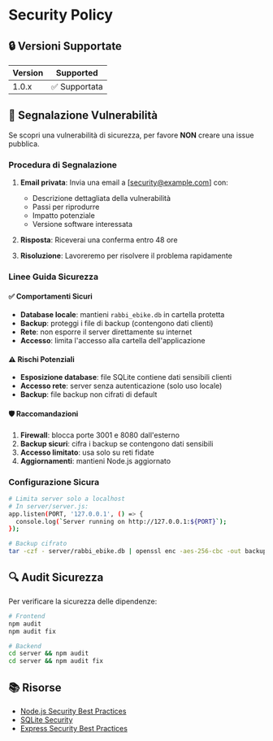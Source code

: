 # Security Policy

## 🔒 Versioni Supportate

| Version | Supported          |
| ------- | ------------------ |
| 1.0.x   | ✅ Supportata      |

## 🚨 Segnalazione Vulnerabilità

Se scopri una vulnerabilità di sicurezza, per favore **NON** creare una issue pubblica.

### Procedura di Segnalazione

1. **Email privata**: Invia una email a [security@example.com] con:
   - Descrizione dettagliata della vulnerabilità
   - Passi per riprodurre
   - Impatto potenziale
   - Versione software interessata

2. **Risposta**: Riceverai una conferma entro 48 ore

3. **Risoluzione**: Lavoreremo per risolvere il problema rapidamente

### Linee Guida Sicurezza

#### ✅ Comportamenti Sicuri
- **Database locale**: mantieni `rabbi_ebike.db` in cartella protetta
- **Backup**: proteggi i file di backup (contengono dati clienti)
- **Rete**: non esporre il server direttamente su internet
- **Accesso**: limita l'accesso alla cartella dell'applicazione

#### ⚠️ Rischi Potenziali
- **Esposizione database**: file SQLite contiene dati sensibili clienti
- **Accesso rete**: server senza autenticazione (solo uso locale)
- **Backup**: file backup non cifrati di default

#### 🛡️ Raccomandazioni
1. **Firewall**: blocca porte 3001 e 8080 dall'esterno
2. **Backup sicuri**: cifra i backup se contengono dati sensibili
3. **Accesso limitato**: usa solo su reti fidate
4. **Aggiornamenti**: mantieni Node.js aggiornato

### Configurazione Sicura

```bash
# Limita server solo a localhost
# In server/server.js:
app.listen(PORT, '127.0.0.1', () => {
  console.log(`Server running on http://127.0.0.1:${PORT}`);
});

# Backup cifrato
tar -czf - server/rabbi_ebike.db | openssl enc -aes-256-cbc -out backup_sicuro.tar.gz.enc
```

## 🔍 Audit Sicurezza

Per verificare la sicurezza delle dipendenze:

```bash
# Frontend
npm audit
npm audit fix

# Backend  
cd server && npm audit
cd server && npm audit fix
```

## 📚 Risorse

- [Node.js Security Best Practices](https://nodejs.org/en/docs/guides/security/)
- [SQLite Security](https://www.sqlite.org/security.html)
- [Express Security Best Practices](https://expressjs.com/en/advanced/best-practice-security.html)